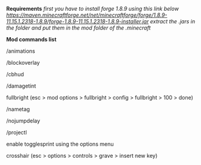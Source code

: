 **Requirements**
_first you have to install forge 1.8.9 using this link below_
_https://maven.minecraftforge.net/net/minecraftforge/forge/1.8.9-11.15.1.2318-1.8.9/forge-1.8.9-11.15.1.2318-1.8.9-installer.jar_
_extract the .jars in the folder and put them in the mod folder of the .minecraft_


**Mod commands list**

/animations

/blockoverlay

/cbhud

/damagetint

fullbright (esc > mod options > fullbright > config > fullbright > 100 > done)

/nametag

/nojumpdelay

/projectl

enable togglesprint using the options menu

crosshair (esc > options > controls > grave > insert new key)
